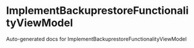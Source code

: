 # ImplementBackuprestoreFunctionalityViewModel

Auto-generated docs for ImplementBackuprestoreFunctionalityViewModel
